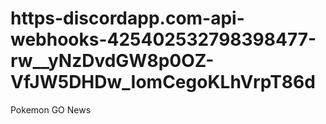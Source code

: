 # https-discordapp.com-api-webhooks-425402532798398477-rw__yNzDvdGW8p0OZ-VfJW5DHDw_IomCegoKLhVrpT86d
Pokemon GO News
